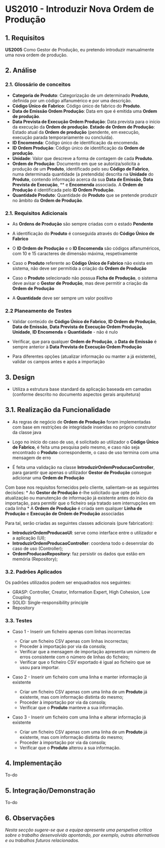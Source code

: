 **US2010 - Introduzir Nova Ordem de Produção**
=======================================

## 1. Requisitos

**US2005** Como Gestor de Produção, eu pretendo introduzir manualmente uma nova ordem de produção.



## 2. Análise

### 2.1. Glossário de conceitos

*	**Categoria de Produto**: Categorização de um determinado **Produto**, definida por um código alfanumérico e por uma descrição.
* **Código Único de Fabrico**: Código único de fabrico do **Produto**.
* **Data de Emissão Ordem Produção**: Data em que é emitida uma **Ordem de produção**.
* **Data Prevista de Execução Ordem Produção**: Data prevista para o início da execução da **Ordem de produção**.
 **Estado de Ordem de Produção**: Estado atual da **Ordem de produção** (pendente, em execução, execução parada temporariamente ou concluída).
*	**ID Encomenda**: Código único de identificação da encomenda.
* **ID Ordem Produção**: Código único de identificação da **Ordem de produção**.
*	**Unidade**: Valor que descreve a forma de contagem de cada **Produto**.
* **Ordem de Produção**: Documento em que se autoriza/solicita a produção de um **Produto**, identificado pelo seu **Código de Fabrico**, numa determinada quantidade (a pretendida) descrita na **Unidade** do **Produto**, contendo informação acerca da sua **Data de Emissão**, **Data Prevista de Execução**, ** e **Encomenda** associada. A **Ordem de Produção** é identificada pelo **ID Ordem Produção**.
* **Quantidade Produto**: Quantidade de **Produto** que se pretende produzir no âmbito da **Ordem de Produção**.

### 2.1. Requisitos Adicionais


*	As **Ordens de Produção** são sempre criadas com o estado **Pendente**

* A identificação do **Produto** é conseguida através do **Código Único de Fabrico**

* O **ID Ordem de Produção** e o **ID Encomenda** são códigos alfanuméricos, com 10 e 15 caracteres de dimensão máxima, respetivamente  

* Caso o **Produto** referente ao **Código Único de Fabrico** não exista em sistema, não deve ser permitida a criação da **Ordem de Produção**

* Caso o **Produto** selecionado não possua **Ficha de Produção**, o sistema deve avisar o **Gestor de Produção**, mas deve permitir a criação da **Ordem de Produção**

* A **Quantidade** deve ser sempre um valor positivo



### 2.2 Planeamento de Testes

* Validar conteúdo de **Código Único de Fabrico**, **ID Ordem de Produção**, **Data de Emissão**, **Data Prevista de Execução Ordem Produção**, **Unidade**, **ID Encomenda** e **Quantidade** - não é nulo

* Verificar, que para qualquer **Ordem de Produção**, a **Data de Emissão** é sempre anterior à **Data Prevista de Execução Ordem Produção**

* Para diferentes opções (atualizar informação ou manter a já existente), validar os campos antes e após a importação

## 3. Design

* Utiliza a estrutura base standard da aplicação baseada em camadas (conforme descrito no documento aspectos gerais arquitetura)

## 3.1. Realização da Funcionalidade


* As regras de negócio de **Ordem de Produção** foram implementadas com base em restrições de integridade inseridas no próprio construtor da classe java

* Logo no início do caso de uso, é solicitado ao utilizador o **Código Único de Fabrico**, é feita uma pesquisa pelo mesmo, e caso não seja encontrado o **Produto** correspondente, o caso de uso termina com uma mensagem de erro

* É feita uma validação na classe **IntroduzirOrdemProducaoController**, para garantir que apenas o utilizador **Gestor de Produção** consegue adicionar uma **Ordem de Produção**

Com base nos requisitos fornecidos pelo cliente, salientam-se as seguintes decisões:
	* Ao **Gestor de Produção** é-lhe solicitado que opte pela atualização ou manutenção de informação já existente antes do início da importação, para permitir que o ficheiro seja tratado sem interrupções em cada linha
	* A **Ordem de Produção** é criada sem qualquer **Linha de Produção** e **Execução de Ordem de Produção** associadas



Para tal, serão criadas as seguintes classes adicionais (pure fabrication):
* **IntroduzirOrdemProducaoUI**: serve como interface entre o utilizador e a aplicação (UI);
* **IntroduzirOrdemProducaoController**: coordena todo o desenrolar do caso de uso (Controller);
* **OrdemProducaoRepository**: faz persistir os dados que estão em memória (Repository);


### 3.2. Padrões Aplicados

Os padrões utilizados podem ser enquadrados nos seguintes:
* GRASP: Controller, Creator, Information Expert, High Cohesion, Low Coupling
* SOLID: Single-responsibility principle
* Repository

### 3.3. Testes

* Caso 1 - Inserir um ficheiro apenas com linhas incorrectas
	* Criar um ficheiro CSV apenas com linhas incorrectas;
	* Proceder à importação por via da consola;
	* Verificar que a mensagem de importação apresenta um número de erros consistente com o número de linhas do ficheiro;
	* Verificar que o ficheiro CSV exportado é igual ao ficheiro que se usou para importar.

* Caso 2 - Inserir um ficheiro com uma linha e manter informação já existente
	* Criar um ficheiro CSV apenas com uma linha de um **Produto** já existente, mas com informação distinta do mesmo;
	* Proceder à importação por via da consola;
	* Verificar que o **Produto** manteve a sua informação.

* Caso 3 - Inserir um ficheiro com uma linha e alterar informação já existente
	* Criar um ficheiro CSV apenas com uma linha de um **Produto** já existente, mas com informação distinta do mesmo;
	* Proceder à importação por via da consola;
	* Verificar que o **Produto** alterou a sua informação.

## 4. Implementação

To-do

## 5. Integração/Demonstração

To-do

## 6. Observações

*Nesta secção sugere-se que a equipa apresente uma perspetiva critica sobre o trabalho desenvolvido apontando, por exemplo, outras alternativas e ou trabalhos futuros relacionados.*
